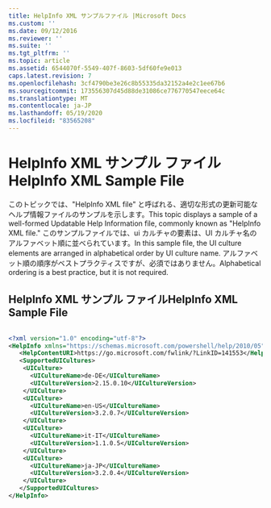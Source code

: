 ```yaml
---
title: HelpInfo XML サンプルファイル |Microsoft Docs
ms.custom: ''
ms.date: 09/12/2016
ms.reviewer: ''
ms.suite: ''
ms.tgt_pltfrm: ''
ms.topic: article
ms.assetid: 6544070f-5549-407f-8603-5df60fe9e013
caps.latest.revision: 7
ms.openlocfilehash: 3cf4790be3e26c8b55335da32152a4e2c1ee67b6
ms.sourcegitcommit: 173556307d45d88de31086ce776770547eece64c
ms.translationtype: MT
ms.contentlocale: ja-JP
ms.lasthandoff: 05/19/2020
ms.locfileid: "83565208"
---
```

# <a name="helpinfo-xml-sample-file"></a><span data-ttu-id="c36a7-102">HelpInfo XML サンプル ファイル</span><span class="sxs-lookup"><span data-stu-id="c36a7-102">HelpInfo XML Sample File</span></span>

<span data-ttu-id="c36a7-103">このトピックでは、"HelpInfo XML file" と呼ばれる、適切な形式の更新可能なヘルプ情報ファイルのサンプルを示します。</span><span class="sxs-lookup"><span data-stu-id="c36a7-103">This topic displays a sample of a well-formed Updatable Help Information file, commonly known as "HelpInfo XML file."</span></span> <span data-ttu-id="c36a7-104">このサンプルファイルでは、ui カルチャの要素は、UI カルチャ名のアルファベット順に並べられています。</span><span class="sxs-lookup"><span data-stu-id="c36a7-104">In this sample file, the UI culture elements are arranged in alphabetical order by UI culture name.</span></span> <span data-ttu-id="c36a7-105">アルファベット順の順序がベストプラクティスですが、必須ではありません。</span><span class="sxs-lookup"><span data-stu-id="c36a7-105">Alphabetical ordering is a best practice, but it is not required.</span></span>

## <a name="helpinfo-xml-sample-file"></a><span data-ttu-id="c36a7-106">HelpInfo XML サンプル ファイル</span><span class="sxs-lookup"><span data-stu-id="c36a7-106">HelpInfo XML Sample File</span></span>

```xml

<?xml version="1.0" encoding="utf-8"?>
<HelpInfo xmlns="https://schemas.microsoft.com/powershell/help/2010/05">
   <HelpContentURI>https://go.microsoft.com/fwlink/?LinkID=141553</HelpContentURI>
   <SupportedUICultures>
    <UICulture>
      <UICultureName>de-DE</UICultureName>
      <UICultureVersion>2.15.0.10</UICultureVersion>
    </UICulture>
    <UICulture>
      <UICultureName>en-US</UICultureName>
      <UICultureVersion>3.2.0.7</UICultureVersion>
    </UICulture>
    <UICulture>
      <UICultureName>it-IT</UICultureName>
      <UICultureVersion>1.1.0.5</UICultureVersion>
    </UICulture>
    <UICulture>
      <UICultureName>ja-JP</UICultureName>
      <UICultureVersion>3.2.0.4</UICultureVersion>
    </UICulture>
   </SupportedUICultures>
</HelpInfo>

```
